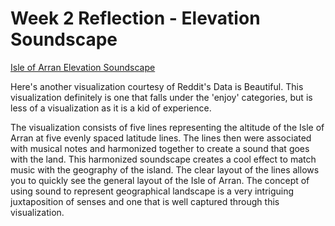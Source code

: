 # Week 2 Reflection - Elevation Soundscape

[Isle of Arran Elevation Soundscape](https://www.reddit.com/r/dataisbeautiful/comments/liah05/isle_of_arran_elevation_soubdscape_oc/)

Here's another visualization courtesy of Reddit's Data is Beautiful.
This visualization definitely is one that falls under the 'enjoy' categories,
but is less of a visualization as it is a kid of experience. 

The visualization consists of five lines representing the altitude of the Isle of 
Arran at five evenly spaced latitude lines. 
The lines then were associated with musical notes and harmonized together to create a sound that goes with the land.
This harmonized soundscape creates a cool effect to match music with the geography of the island.
The clear layout of the lines allows you to quickly see the general layout of the Isle of Arran.
The concept of using sound to represent geographical landscape is a very intriguing juxtaposition of senses and one that is well captured through this visualization. 
